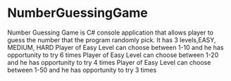 # NumberGuessingGame
Number Guessing Game is C# console application that allows player to guess the number that the program randomly pick. 
It has 3 levels,EASY, MEDIUM, HARD
Player of Easy Level can choose between 1-10 and he has opportunity to try 6 times
Player of Easy Level can choose between 1-20 and he has opportunity to try 4 times
Player of Easy Level can choose between 1-50 and he has opportunity to try 3 times
